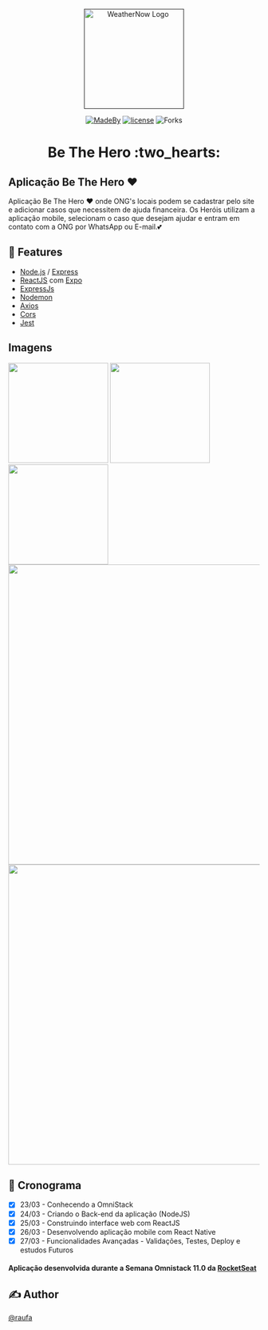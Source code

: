 <p align="center">
  <a href="" rel="noopener">
 <img width=200px src="https://i.imgur.com/Qteyn9E.png" alt="WeatherNow Logo"></a>

 <div align="center">
 
 [![MadeBy](https://img.shields.io/badge/institution-Rocketseat-purple)](https://github.com/rocketseat)
[![license](https://img.shields.io/badge/student-raufa-red)](https://github.com/alvesrafa)
![Forks](https://img.shields.io/github/forks/alvesrafa/be-the-hero.svg)
 </div>
</p>

<h1 align="center">Be The Hero :two_hearts: </h1>

## <strong>Aplicação Be The Hero</strong> :heart:
Aplicação Be The Hero ❤️ onde ONG's locais podem se cadastrar pelo site e adicionar casos que necessitem de ajuda financeira. Os Heróis utilizam a aplicação mobile, selecionam o caso que desejam ajudar e entram em contato com a ONG por WhatsApp ou E-mail.:two_hearts:

## :wrench: <strong>Features</strong> 
- [Node.js](https://nodejs.org/en/) / [Express](https://expressjs.com/pt-br/)
- [ReactJS](https://pt-br.reactjs.org/) com [Expo](https://expo.io/)
- [ExpressJs](https://expressjs.com/pt-br/)
- [Nodemon](https://www.npmjs.com/package/nodemon)
- [Axios](https://www.npmjs.com/package/axios)
- [Cors](https://www.npmjs.com/package/cors)
- [Jest](https://www.npmjs.com/package/jest)

## <strong>Imagens</strong>

<img src="https://i.imgur.com/VlOfKcn.jpg" width="200">

<img src="https://i.imgur.com/fRTX4vw.jpg" width="200">

<img src="https://i.imgur.com/jFUgyaS.jpg" width="200">

<img src="https://i.imgur.com/QqcLMM8.png" width="600">

<img src="https://i.imgur.com/Z0svlVC.png" width="600">




## :hammer: <strong>Cronograma</strong> 
* [x] 23/03 - Conhecendo a OmniStack
* [x] 24/03 - Criando o Back-end da aplicação (NodeJS)
* [x] 25/03 - Construindo interface web com ReactJS
* [x] 26/03 - Desenvolvendo aplicação mobile com React Native
* [x] 27/03 - Funcionalidades Avançadas - Validações, Testes, Deploy e estudos Futuros

#### Aplicação desenvolvida durante a Semana Omnistack 11.0 da [RocketSeat](https://github.com/Rocketseat)

## ✍️ Author
  [@raufa](https://github.com/alvesrafa)

